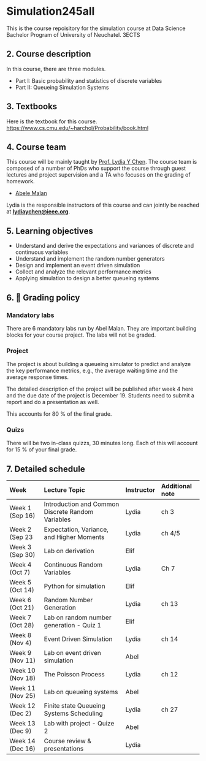 # Simulation245all

This is the course repoisitory for the simulation course at Data Science Bachelor Program of University of Neuchatel. 3ECTS


##  2. <a name='Coursedescription'></a>Course description

In this course, there are three modules.
- Part I: Basic probability and statistics of discrete variables
- Part II: Queueing Simulation Systems


##  3. <a name='Textbooks'></a>Textbooks
Here is the textbook for this course.
https://www.cs.cmu.edu/~harchol/Probability/book.html

##  4. <a name='Courseteam'></a>Course team

This course will be mainly taught by [Prof. Lydia Y Chen](https://lydiaychen.github.io/). The course team is composed of a number of PhDs who support the course through guest lectures and project supervision and a TA who focuses on the grading of homework.

-  [Abele Malan](mailto:abele.malan@unine.ch)

Lydia is the responsible instructors of this course and can jointly be reached at **lydiaychen@ieee.org**.

##  5. <a name='Learningobjectives'></a>Learning objectives

- Understand and derive the expectations and variances of discrete and continuous variables
- Understand and implement the random number generators
- Design and implement an event driven simulation
- Collect and analyze the relevant performance metrics
- Applying simulation to design a better queueing systems

##  6. <a name='dart:Gradingpolicy'></a>:dart: Grading policy

### Mandatory labs
There are 6 mandatory labs run by Abel Malan. They are important building blocks for your course project. The labs will not be graded.

### Project
The project is about building a queueing simulator to predict and analyze the key performance metrics, e.g., the average waiting time and the average response times.

The detailed description of the project will be published after week 4 here and the due date of the project is December 19. Students need to submit a report and do a presentation as well.

This accounts for 80 % of the final grade.

### Quizs 
There will be two in-class quizzs, 30 minutes long. Each of this will account for 15 % of your final grade.


##  7. <a name='Detailedschedule'></a>Detailed schedule


**Week**|**Lecture Topic**|**Instructor**|**Additional note**
:-----|:-----|:-----|:-----
Week 1 (Sep 16) | Introduction and Common Discrete Random Variables | Lydia | ch 3
Week 2 (Sep 23 | Expectation, Variance, and Higher Moments | Lydia| ch 4/5
Week 3 (Sep 30) | Lab on derivation | Elif
Week 4 (Oct 7) | Continuous Random Variables | Lydia | Ch 7
Week 5 (Oct 14) | Python for simulation | Elif
Week 6 (Oct 21) | Random Number Generation | Lydia | ch 13
Week 7 (Oct 28) | Lab on random number generation - Quiz 1 | Elif
Week 8 (Nov 4) | Event Driven Simulation | Lydia | ch 14
Week 9 (Nov 11) | Lab on event driven simulation | Abel
Week 10 (Nov 18) | The Poisson Process | Lydia | ch 12
Week 11 (Nov 25) | Lab on queueing systems | Abel | 
Week 12 (Dec 2) |  Finite state Queueing Systems Scheduling| Lydia| ch 27
Week 13 (Dec 9) | Lab with project - Quize 2 | Abel
Week 14 (Dec 16) | Course review & presentations | Lydia
